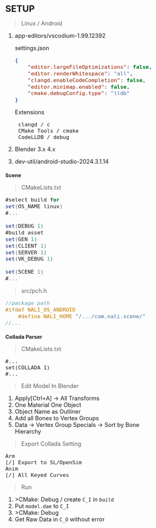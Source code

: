 # SETUP
<span style="font-size: large;">

>Linux / Android

1. app-editors/vscodium-1.99.12392

	settings.json
	```json
	{
		"editor.largeFileOptimizations": false,
		"editor.renderWhitespace": "all",
		"clangd.enableCodeCompletion": false,
		"editor.minimap.enabled": false,
		"cmake.debugConfig.type": "lldb"
	}
	```

	Extensions

		clangd / c
		CMake Tools / cmake
		CodeLLDB / debug
2. Blender 3.x 4.x
3. dev-util/android-studio-2024.3.1.14
</span>

### Scene
<span style="font-size: large;">

>CMakeLists.txt

```c#
#select build for
set(OS_NAME linux)
#...

set(DEBUG 1)
#build asset
set(GEN 1)
set(CLIENT 1)
set(SERVER 1)
set(VK_DEBUG 1)

set(SCENE 1)
#...
```
>src/pch.h

```c
//package path
#ifdef NALI_OS_ANDROID
	#define NALI_HOME "/.../com.nali.scene/"
//...
```
</span>

### Collada Parser
<span style="font-size: large;">

>CMakeLists.txt

	#...
	set(COLLADA 1)
	#...

>Edit Model In Blender
1. Apply[Ctrl+A] -> All Transforms
2. One Material One Object
3. Object Name as Outliner
4. Add all Bones to Vertex Groups
5. Data -> Vertex Group Specials -> Sort by Bone Hierarchy
>Export Collada Setting

	Arm
	[/] Export to SL/OpenSim
	Anim
	[/] All Keyed Curves
<!-- Anim -->
<!-- 	Key Type [Curves] -->
<!-- 	Transform [Decomposed] -->
>Run
1. \>CMake: Debug / create ```C_I``` in ```build```
2. Put ```model.dae``` to ```C_I```
3. \>CMake: Debug
4. Get Raw Data in ```C_O``` without error

</span>

<!-- ### LWJGL64
<span style="font-size: large;">

>JVM arguments

	-Dorg.lwjgl.librarypath=/path
	-Dorg.lwjgl3.glfw.libname=/path

</span>

### NALIGL
### NALIAL -->
